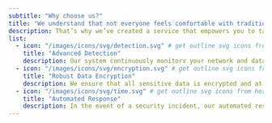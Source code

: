 ```yaml
---
subtitle: "Why choose us?"
title: "We understand that not everyone feels comfortable with traditional personal training."
description: That’s why we’ve created a service that empowers you to take charge of your fitness with the knowledge and confidence to achieve your goals. Our plans are designed to fit seamlessly into your life, no matter your schedule or fitness level. With Next Level Fitness Consulting, you’re not just getting a workout plan—you’re getting a roadmap to a healthier, stronger, and more confident you.
list:
  - icon: "/images/icons/svg/detection.svg" # get outline svg icons from here - https://www.svgrepo.com/vectors/security/outlined/
    title: "Advanced Detection"
    description: Our system continuously monitors your network and data environments for any suspicious activities.
  - icon: "/images/icons/svg/encryption.svg" # get outline svg icons from here - https://www.svgrepo.com/vectors/security/outlined/
    title: "Robust Data Encryption"
    description: We ensure that all sensitive data is encrypted and at rest, using industry-standard encryption protocols.
  - icon: "/images/icons/svg/time.svg" # get outline svg icons from here - https://www.svgrepo.com/vectors/security/outlined/
    title: "Automated Response"
    description: In the event of a security incident, our automated response system takes immediate action.
---
```

